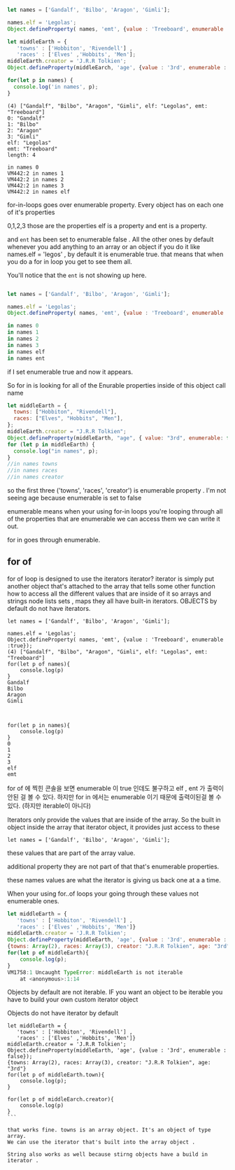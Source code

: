 ```javascript

let names = ['Gandalf', 'Bilbo', 'Aragon', 'Gimli'];

names.elf = 'Legolas';
Object.defineProperty( names, 'emt', {value : 'Treeboard', enumerable :false};

let middleEarth = {
   'towns' : ['Hobbiton', 'Rivendell'] ,
   'races' : ['Elves' ,'Hobbits', 'Men'];
middleEarth.creator = 'J.R.R Tolkien';
Object.defineProperty(middleEarch, 'age', {value : '3rd', enumerable : false});

for(let p in names) {
  console.log('in names', p);
}
```

```
(4) ["Gandalf", "Bilbo", "Aragon", "Gimli", elf: "Legolas", emt: "Treeboard"]
0: "Gandalf"
1: "Bilbo"
2: "Aragon"
3: "Gimli"
elf: "Legolas"
emt: "Treeboard"
length: 4

in names 0
VM442:2 in names 1
VM442:2 in names 2
VM442:2 in names 3
VM442:2 in names elf
```

for-in-loops goes over enumerable property.
Every object has on each one of it's properties

0,1,2,3 those are the properties elf is a property and ent is a property.

and `ent` has been set to enumerable false . All the other ones by default whenever you add anything to an array or an object if you do it like names.elf = 'legos' , by default it is enumerable true. that means that when you do a for in loop you get to see them all.

You'll notice that the `ent` is not showing up here.

```javascript

let names = ['Gandalf', 'Bilbo', 'Aragon', 'Gimli'];

names.elf = 'Legolas';
Object.defineProperty( names, 'emt', {value : 'Treeboard', enumerable : true};

in names 0
in names 1
in names 2
in names 3
in names elf
in names ent

```

if I set enumerable true and now it appears.

So for in is looking for all of the Enurable properties inside of this object call name

```javascript
let middleEarth = {
  towns: ["Hobbiton", "Rivendell"],
  races: ["Elves", "Hobbits", "Men"],
};
middleEarth.creator = "J.R.R Tolkien";
Object.defineProperty(middleEarth, "age", { value: "3rd", enumerable: false });
for (let p in middleEarth) {
  console.log("in names", p);
}
//in names towns
//in names races
//in names creator
```

so the first three ('towns', 'races', 'creator') is enumerable property . I'm not seeing age because enumerable is set to false

enumerable means when your using for-in loops you're looping through all of the properties that are enumerable we can access them we can write it out.

for in goes through enumerable.

## for of

for of loop is designed to use the iterators
iterator?
iterator is simply put another object that's attached to the array that tells some other function how to access all the different values that are inside of it so arrays and strings node lists sets , maps they all have built-in iterators.
OBJECTS by default do not have iterators.

```
let names = ['Gandalf', 'Bilbo', 'Aragon', 'Gimli'];

names.elf = 'Legolas';
Object.defineProperty( names, 'emt', {value : 'Treeboard', enumerable :true});
(4) ["Gandalf", "Bilbo", "Aragon", "Gimli", elf: "Legolas", emt: "Treeboard"]
for(let p of names){
    console.log(p)
}
Gandalf
Bilbo
Aragon
Gimli



for(let p in names){
    console.log(p)
}
0
1
2
3
elf
emt
```

for of 에 찍힌 콘솔을 보면 enumerable 이 true 인데도 불구하고 elf , ent 가 출력이 안된 걸 볼 수 있다. 하지만 for in 에서는 enumerable 이기 때문에 출력이된걸 볼 수 있다. (하지만 iterable이 아니다)

Iterators only provide the values that are inside of the array. So the built in object inside the array that iterator object, it provides just access to these

```
let names = ['Gandalf', 'Bilbo', 'Aragon', 'Gimli'];
```

these values that are part of the array value.

additional property they are not part of that that's enumerable properties.

these names values are what the iterator is giving us back one at a a time.

When your using for..of loops your going through these values not enumerable ones.

```javascript
let middleEarth = {
   'towns' : ['Hobbiton', 'Rivendell'] ,
   'races' : ['Elves' ,'Hobbits', 'Men']}
middleEarth.creator = 'J.R.R Tolkien';
Object.defineProperty(middleEarth, 'age', {value : '3rd', enumerable : false});
{towns: Array(2), races: Array(3), creator: "J.R.R Tolkien", age: "3rd"}
for(let p of middleEarth){
    console.log(p);
}
VM1758:1 Uncaught TypeError: middleEarth is not iterable
    at <anonymous>:1:14
```

Objects by default are not iterable. IF you want an object to be iterable you have to build your own custom iterator object

Objects do not have iterator by default

````
let middleEarth = {
   'towns' : ['Hobbiton', 'Rivendell'] ,
   'races' : ['Elves' ,'Hobbits', 'Men']}
middleEarth.creator = 'J.R.R Tolkien';
Object.defineProperty(middleEarth, 'age', {value : '3rd', enumerable : false});
{towns: Array(2), races: Array(3), creator: "J.R.R Tolkien", age: "3rd"}
for(let p of middleEarth.town){
    console.log(p);
}

for(let p of middleEarch.creator){
	console.log(p)
}
```

that works fine. towns is an array object. It's an object of type array.
We can use the iterator that's built into the array object .

String also works as well because stirng objects have a build in iterator .
````
